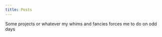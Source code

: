 ```yaml
---
title: Posts
---
```


Some projects or whatever my whims and fancies forces me to do on odd days


<!-- You can include any additional introductory text here. -->
